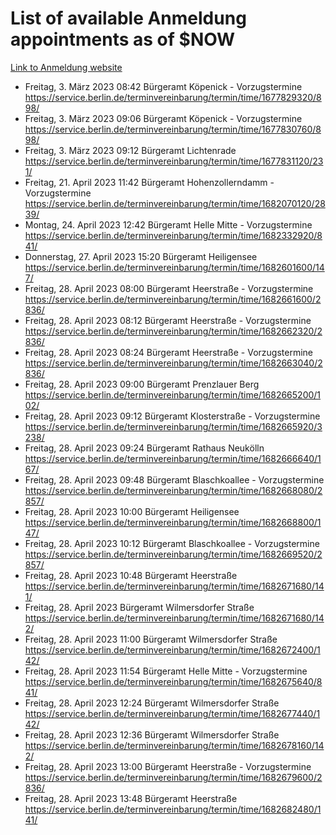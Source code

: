 # List of available Anmeldung appointments as of $NOW
[Link to Anmeldung website](https://service.berlin.de/terminvereinbarung/termin/tag.php?termin=1&anliegen[]=120686&dienstleisterlist=122210,122217,327316,122219,327312,122227,327314,122231,327346,122243,327348,122254,122252,329742,122260,329745,122262,329748,122271,327278,122273,327274,122277,327276,330436,122280,327294,122282,327290,122284,327292,122291,327270,122285,327266,122286,327264,122296,327268,150230,329760,122297,327286,122294,327284,122312,329763,122314,329775,122304,327330,122311,327334,122309,327332,317869,122281,327352,122279,329772,122283,122276,327324,122274,327326,122267,329766,122246,327318,122251,327320,122257,327322,122208,327298,122226,327300&herkunft=http%3A%2F%2Fservice.berlin.de%2Fdienstleistung%2F120686%2F)
- Freitag, 3. März 2023 08:42 Bürgeramt Köpenick - Vorzugstermine https://service.berlin.de/terminvereinbarung/termin/time/1677829320/898/
- Freitag, 3. März 2023 09:06 Bürgeramt Köpenick - Vorzugstermine https://service.berlin.de/terminvereinbarung/termin/time/1677830760/898/
- Freitag, 3. März 2023 09:12 Bürgeramt Lichtenrade https://service.berlin.de/terminvereinbarung/termin/time/1677831120/231/
- Freitag, 21. April 2023 11:42 Bürgeramt Hohenzollerndamm - Vorzugstermine https://service.berlin.de/terminvereinbarung/termin/time/1682070120/2839/
- Montag, 24. April 2023 12:42 Bürgeramt Helle Mitte - Vorzugstermine https://service.berlin.de/terminvereinbarung/termin/time/1682332920/841/
- Donnerstag, 27. April 2023 15:20 Bürgeramt Heiligensee https://service.berlin.de/terminvereinbarung/termin/time/1682601600/147/
- Freitag, 28. April 2023 08:00 Bürgeramt Heerstraße - Vorzugstermine https://service.berlin.de/terminvereinbarung/termin/time/1682661600/2836/
- Freitag, 28. April 2023 08:12 Bürgeramt Heerstraße - Vorzugstermine https://service.berlin.de/terminvereinbarung/termin/time/1682662320/2836/
- Freitag, 28. April 2023 08:24 Bürgeramt Heerstraße - Vorzugstermine https://service.berlin.de/terminvereinbarung/termin/time/1682663040/2836/
- Freitag, 28. April 2023 09:00 Bürgeramt Prenzlauer Berg https://service.berlin.de/terminvereinbarung/termin/time/1682665200/102/
- Freitag, 28. April 2023 09:12 Bürgeramt Klosterstraße - Vorzugstermine https://service.berlin.de/terminvereinbarung/termin/time/1682665920/3238/
- Freitag, 28. April 2023 09:24 Bürgeramt Rathaus Neukölln https://service.berlin.de/terminvereinbarung/termin/time/1682666640/167/
- Freitag, 28. April 2023 09:48 Bürgeramt Blaschkoallee - Vorzugstermine https://service.berlin.de/terminvereinbarung/termin/time/1682668080/2857/
- Freitag, 28. April 2023 10:00 Bürgeramt Heiligensee https://service.berlin.de/terminvereinbarung/termin/time/1682668800/147/
- Freitag, 28. April 2023 10:12 Bürgeramt Blaschkoallee - Vorzugstermine https://service.berlin.de/terminvereinbarung/termin/time/1682669520/2857/
- Freitag, 28. April 2023 10:48 Bürgeramt Heerstraße https://service.berlin.de/terminvereinbarung/termin/time/1682671680/141/
- Freitag, 28. April 2023  Bürgeramt Wilmersdorfer Straße https://service.berlin.de/terminvereinbarung/termin/time/1682671680/142/
- Freitag, 28. April 2023 11:00 Bürgeramt Wilmersdorfer Straße https://service.berlin.de/terminvereinbarung/termin/time/1682672400/142/
- Freitag, 28. April 2023 11:54 Bürgeramt Helle Mitte - Vorzugstermine https://service.berlin.de/terminvereinbarung/termin/time/1682675640/841/
- Freitag, 28. April 2023 12:24 Bürgeramt Wilmersdorfer Straße https://service.berlin.de/terminvereinbarung/termin/time/1682677440/142/
- Freitag, 28. April 2023 12:36 Bürgeramt Wilmersdorfer Straße https://service.berlin.de/terminvereinbarung/termin/time/1682678160/142/
- Freitag, 28. April 2023 13:00 Bürgeramt Heerstraße - Vorzugstermine https://service.berlin.de/terminvereinbarung/termin/time/1682679600/2836/
- Freitag, 28. April 2023 13:48 Bürgeramt Heerstraße https://service.berlin.de/terminvereinbarung/termin/time/1682682480/141/
